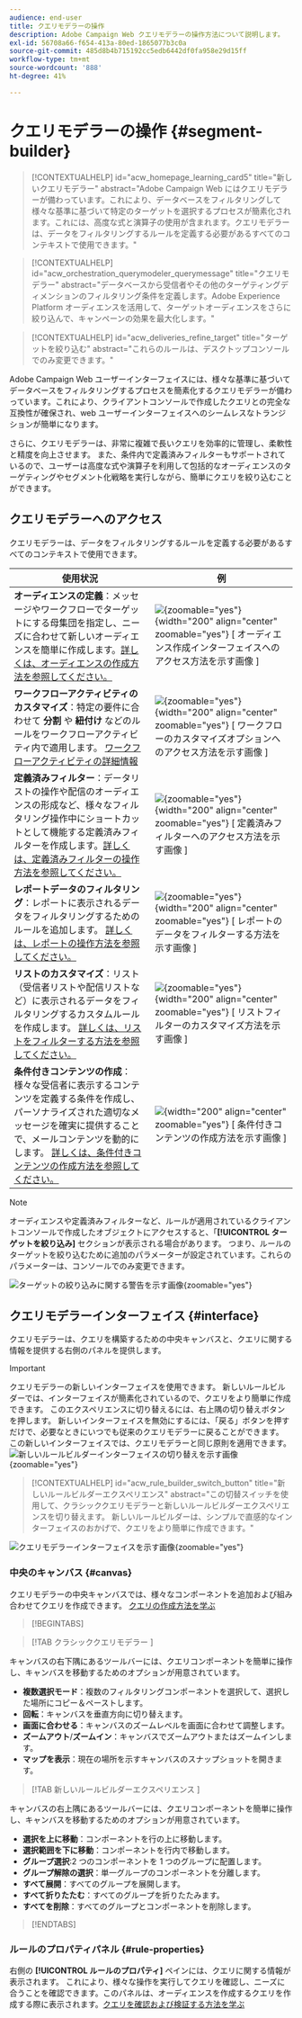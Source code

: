 ```yaml
---
audience: end-user
title: クエリモデラーの操作
description: Adobe Campaign Web クエリモデラーの操作方法について説明します。
exl-id: 56708a66-f654-413a-80ed-1865077b3c0a
source-git-commit: 485d8b4b715192cc5edb6442df0fa958e29d15ff
workflow-type: tm+mt
source-wordcount: '888'
ht-degree: 41%

---
```


# クエリモデラーの操作 {#segment-builder}

>[!CONTEXTUALHELP]
>id="acw_homepage_learning_card5"
>title="新しいクエリモデラー"
>abstract="Adobe Campaign Web にはクエリモデラーが備わっています。これにより、データベースをフィルタリングして様々な基準に基づいて特定のターゲットを選択するプロセスが簡素化されます。これには、高度な式と演算子の使用が含まれます。クエリモデラーは、データをフィルタリングするルールを定義する必要があるすべてのコンテキストで使用できます。"

>[!CONTEXTUALHELP]
>id="acw_orchestration_querymodeler_querymessage"
>title="クエリモデラー"
>abstract="データベースから受信者やその他のターゲティングディメンションのフィルタリング条件を定義します。Adobe Experience Platform オーディエンスを活用して、ターゲットオーディエンスをさらに絞り込んで、キャンペーンの効果を最大化します。"

>[!CONTEXTUALHELP]
>id="acw_deliveries_refine_target"
>title="ターゲットを絞り込む"
>abstract="これらのルールは、デスクトップコンソールでのみ変更できます。"

Adobe Campaign Web ユーザーインターフェイスには、様々な基準に基づいてデータベースをフィルタリングするプロセスを簡素化するクエリモデラーが備わっています。これにより、クライアントコンソールで作成したクエリとの完全な互換性が確保され、web ユーザーインターフェイスへのシームレスなトランジションが簡単になります。

さらに、クエリモデラーは、非常に複雑で長いクエリを効率的に管理し、柔軟性と精度を向上させます。 また、条件内で定義済みフィルターもサポートされているので、ユーザーは高度な式や演算子を利用して包括的なオーディエンスのターゲティングやセグメント化戦略を実行しながら、簡単にクエリを絞り込むことができます。

## クエリモデラーへのアクセス

クエリモデラーは、データをフィルタリングするルールを定義する必要があるすべてのコンテキストで使用できます。

| 使用状況 | 例 |
|  ---  |  ---  |
| **オーディエンスの定義**：メッセージやワークフローでターゲットにする母集団を指定し、ニーズに合わせて新しいオーディエンスを簡単に作成します。[詳しくは、オーディエンスの作成方法を参照してください。](../audience/one-time-audience.md) | ![](assets/access-audience.png){zoomable="yes"}{width="200" align="center" zoomable="yes"} [ オーディエンス作成インターフェイスへのアクセス方法を示す画像 ] |
| **ワークフローアクティビティのカスタマイズ**：特定の要件に合わせて **分割** や **紐付け** などのルールをワークフローアクティビティ内で適用します。 [ ワークフローアクティビティの詳細情報 ](../workflows/activities/about-activities.md) | ![](assets/access-workflow.png){zoomable="yes"}{width="200" align="center" zoomable="yes"} [ ワークフローのカスタマイズオプションへのアクセス方法を示す画像 ] |
| **定義済みフィルター**：データリストの操作や配信のオーディエンスの形成など、様々なフィルタリング操作中にショートカットとして機能する定義済みフィルターを作成します。[詳しくは、定義済みフィルターの操作方法を参照してください。](../get-started/predefined-filters.md) | ![](assets/access-predefined-filter.png){zoomable="yes"}{width="200" align="center" zoomable="yes"} [ 定義済みフィルターへのアクセス方法を示す画像 ] |
| **レポートデータのフィルタリング**：レポートに表示されるデータをフィルタリングするためのルールを追加します。 [詳しくは、レポートの操作方法を参照してください。](../reporting/gs-reports.md) | ![](assets/access-reports.png){zoomable="yes"}{width="200" align="center" zoomable="yes"} [ レポートのデータをフィルターする方法を示す画像 ] |
| **リストのカスタマイズ**：リスト（受信者リストや配信リストなど）に表示されるデータをフィルタリングするカスタムルールを作成します。 [詳しくは、リストをフィルターする方法を参照してください。](../get-started/list-filters.md#list-built-in-filters) | ![](assets/access-lists.png){zoomable="yes"}{width="200" align="center" zoomable="yes"} [ リストフィルターのカスタマイズ方法を示す画像 ] |
| **条件付きコンテンツの作成**：様々な受信者に表示するコンテンツを定義する条件を作成し、パーソナライズされた適切なメッセージを確実に提供することで、メールコンテンツを動的にします。 [詳しくは、条件付きコンテンツの作成方法を参照してください。](../personalization/conditions.md) | ![](assets/conditional-content.png){width="200" align="center" zoomable="yes"} [ 条件付きコンテンツの作成方法を示す画像 ] |

>[!NOTE]
>
>オーディエンスや定義済みフィルターなど、ルールが適用されているクライアントコンソールで作成したオブジェクトにアクセスすると、「**[!UICONTROL ターゲットを絞り込み]** セクションが表示される場合があります。 つまり、ルールのターゲットを絞り込むために追加のパラメーターが設定されています。これらのパラメーターは、コンソールでのみ変更できます。
>
>![ ターゲットの絞り込みに関する警告を示す画像 ](assets/target-warning.png){zoomable="yes"}

## クエリモデラーインターフェイス {#interface}

クエリモデラーは、クエリを構築するための中央キャンバスと、クエリに関する情報を提供する右側のパネルを提供します。

>[!IMPORTANT]
>
>クエリモデラーの新しいインターフェイスを使用できます。 新しいルールビルダーでは、インターフェイスが簡素化されているので、クエリをより簡単に作成できます。 このエクスペリエンスに切り替えるには、右上隅の切り替えボタンを押します。 新しいインターフェイスを無効にするには、「戻る」ボタンを押すだけで、必要なときにいつでも従来のクエリモデラーに戻ることができます。 この新しいインターフェイスでは、クエリモデラーと同じ原則を適用できます。
>![新しいルールビルダーインターフェイスの切り替えを示す画像 ](assets/query-modeler-toggle.png){zoomable="yes"}


>[!CONTEXTUALHELP]
>id="acw_rule_builder_switch_button"
>title="新しいルールビルダーエクスペリエンス"
>abstract="この切替スイッチを使用して、クラシッククエリモデラーと新しいルールビルダーエクスペリエンスを切り替えます。 新しいルールビルダーは、シンプルで直感的なインターフェイスのおかげで、クエリをより簡単に作成できます。"

![ クエリモデラーインターフェイスを示す画像 ](assets/query-interface.png){zoomable="yes"}

### 中央のキャンバス {#canvas}

クエリモデラーの中央キャンバスでは、様々なコンポーネントを追加および組み合わせてクエリを作成できます。 [クエリの作成方法を学ぶ](build-query.md)

>[!BEGINTABS]

>[!TAB  クラシッククエリモデラー ]

キャンバスの右下隅にあるツールバーには、クエリコンポーネントを簡単に操作し、キャンバスを移動するためのオプションが用意されています。

* **複数選択モード**：複数のフィルタリングコンポーネントを選択して、選択した場所にコピー＆ペーストします。
* **回転**：キャンバスを垂直方向に切り替えます。
* **画面に合わせる**：キャンバスのズームレベルを画面に合わせて調整します。
* **ズームアウト**/**ズームイン**：キャンバスでズームアウトまたはズームインします。
* **マップを表示**：現在の場所を示すキャンバスのスナップショットを開きます。

>[!TAB  新しいルールビルダーエクスペリエンス ]

キャンバスの右上隅にあるツールバーには、クエリコンポーネントを簡単に操作し、キャンバスを移動するためのオプションが用意されています。

* **選択を上に移動**：コンポーネントを行の上に移動します。
* **選択範囲を下に移動**：コンポーネントを行内で移動します。
* **グループ選択**:2 つのコンポーネントを 1 つのグループに配置します。
* **グループ解除の選択**：単一グループのコンポーネントを分離します。
* **すべて展開**：すべてのグループを展開します。
* **すべて折りたたむ**：すべてのグループを折りたたみます。
* **すべてを削除**：すべてのグループとコンポーネントを削除します。

>[!ENDTABS]

### ルールのプロパティパネル {#rule-properties}

右側の **[!UICONTROL ルールのプロパティ]** ペインには、クエリに関する情報が表示されます。 これにより、様々な操作を実行してクエリを確認し、ニーズに合うことを確認できます。このパネルは、オーディエンスを作成するクエリを作成する際に表示されます。[クエリを確認および検証する方法を学ぶ](build-query.md#check-and-validate-your-query)
